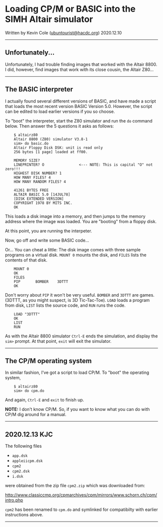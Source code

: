 # Loading CP/M or BASIC into the SIMH Altair simulator

Written by Kevin Cole (ubuntourist@hacdc.org) 2020.12.10

----

## Unfortunately...

Unfortunately, I had trouble finding images that worked with the
Altair 8800. I did, however, find images that work with its close
cousin, the Altair Z80...

----

## The BASIC interpreter

I actually found several different versions of BASIC, and have made a
script that loads the most recent version BASIC Version 5.0.  However,
the script can be edited to load earlier versions if you so choose.

To "boot" the interpreter, start the Z80 simulator and run the `do`
command below. Then answer the 5 questions it asks as follows:

```
    $ altairz80
    Altair 8800 (Z80) simulator V3.8-1
    sim> do basic.do
    Altair Floppy Disk DSK: unit is read only
    256 bytes [1 page] loaded at ff00.

    MEMORY SIZE? 
    LINEPRINTER? O                <--- NOTE: This is capital "O" not zero!!!
    HIGHEST DISK NUMBER? 1
    HOW MANY FILES? 4
    HOW MANY RANDOM FILES? 4

    41261 BYTES FREE
    ALTAIR BASIC 5.0 [14JUL78]
    [DISK EXTENDED VERSION]
    COPYRIGHT 1978 BY MITS INC.
    OK
```

This loads a disk image into a memory, and then jumps to the memory
address where the image was loaded. You are "booting" from a floppy
disk.

At this point, you are running the interpeter.

Now, go off and write some BASIC code...

Or... You can cheat a little: The disk image comes with three 
sample programs on a virtual disk. `MOUNT 0` mounts the disk,
and `FILES` lists the contents of that disk.

```
    MOUNT 0
    OK
    FILES
    PIP       BOMBER    3DTTT
    OK
```

Don't worry about `PIP` it won't be very useful. `BOMBER` and `3DTTT`
are games.  (3DTTT, as you might suspect, is 3D Tic-Tac-Toe). `LOAD`
loads a program from disk, `LIST` lists the source code, and `RUN`
runs the code.

```
	LOAD "3DTTT"
    OK
    LIST
    RUN
```

As with the Altair 8800 simulator `Ctrl-E` ends the simulation, and
display the `sim>` prompt. At that point, `exit` will exit the
simulator.

----

## The CP/M operating system

In similar fashion, I've got a script to load CP/M. To "boot" the operating 
system,

```
    $ altairz80
    sim> do cpm.do
```

And again, `Ctrl-E` and `exit` to finish up.

**NOTE:** I don't know CP/M. So, if you want to know what you can do with CP/M
dig around for a manual.

----

## 2020.12.13 KJC

The following files 

* `app.dsk`
* `appleiicpm.dsk`
* `cpm2`
* `cpm2.dsk`
* `i.dsk`

were obtained from the zip file `cpm2.zip` which was downloaded from:

http://www.classiccmp.org/cpmarchives/cpm/mirrors/www.schorn.ch/cpm/intro.php

`cpm2` has been renamed to `cpm.do` and symlinked for compatibilty
with earlier instructions above.

----
